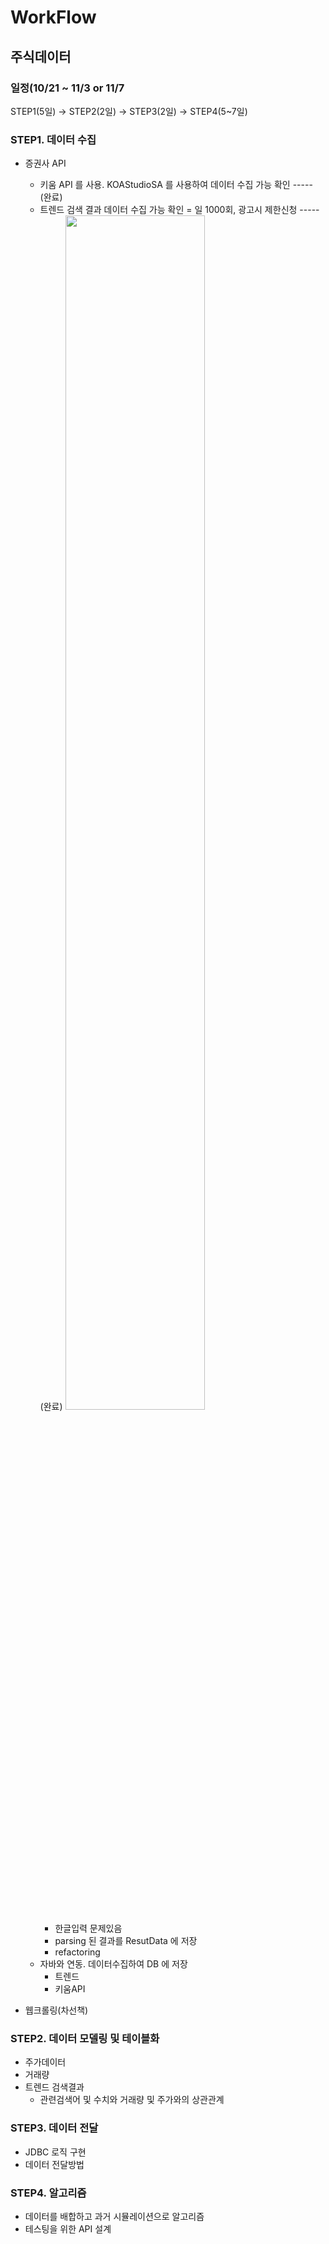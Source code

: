 # WorkFlow

## 주식데이터 
### 일정(10/21 ~ 11/3 or 11/7
STEP1(5일) -> STEP2(2일) -> STEP3(2일) -> STEP4(5~7일)

### STEP1. 데이터 수집  
- 증권사 API
  - 키움 API 를 사용. KOAStudioSA 를 사용하여 데이터 수집 가능 확인 ----- (완료)
  - 트렌드 검색 결과 데이터 수집 가능 확인 = 일 1000회, 광고시 제한신청 ----- (완료)
    <img src="https://user-images.githubusercontent.com/16996054/67345323-93227b00-f575-11e9-836e-befc3839f656.jpg" width="70%">
    - 한글입력 문제있음
    - parsing 된 결과를 ResutData 에 저장
    - refactoring 
  - 자바와 연동. 데이터수집하여 DB 에 저장
    - 트렌드
    - 키움API
 
- 웹크롤링(차선책)

### STEP2. 데이터 모델링 및 테이블화
- 주가데이터
- 거래량
- 트렌드 검색결과 
  - 관련검색어 및 수치와 거래량 및 주가와의 상관관계 

### STEP3. 데이터 전달
- JDBC 로직 구현
- 데이터 전달방법

### STEP4. 알고리즘 
- 데이터를 배합하고 과거 시뮬레이션으로 알고리즘 
- 테스팅을 위한 API 설계
